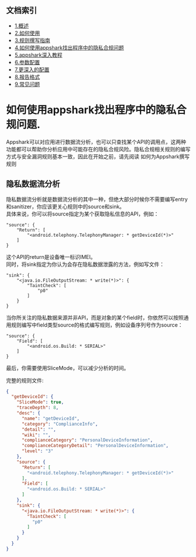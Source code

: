 ## 文档索引
- [1.概述](overview.md)
- [2.如何使用](startup.md)
- [3.规则撰写指南](how_to_write_rules.md)
- [4.如何使用appshark找出程序中的隐私合规问题](how_to_find_compliance_problem_use_appshark.md)
- [5.appshark深入教程](path_traversal_game.md)
- [6.参数配置](argument.md)
- [7.更深入的配置](EngineConfig.md)
- [8.报告格式](result.md)
- [9.常见问题](faq.md)



# 如何使用appshark找出程序中的隐私合规问题.
 


Appshark可以对应用进行数据流分析，也可以只查找某个API的调用点，这两种功能都可以帮助你分析应用中可能存在的隐私合规风险。隐私合规相关规则的编写方式与安全漏洞规则基本一致，因此在开始之前，请先阅读 如何为Appshark撰写规则
## 隐私数据流分析
隐私数据流分析就是数据流分析的其中一种，但绝大部分时候你不需要编写entry和sanitizer，你应该更关心规则中的source和sink。    
具体来说，你可以将source指定为某个获取隐私信息的API，例如：    
```
"source": {
    "Return": [
        "<android.telephony.TelephonyManager: * getDeviceId(*)>"
    ]
}
```
这个API的return是设备唯一标识IMEI。    
同时，将sink指定为你认为会存在隐私数据泄露的方法，例如写文件：    
```
"sink": {
    "<java.io.FileOutputStream: * write(*)>": {
        "TaintCheck": [
            "p0"
        ]
    }
}
```
当你所关注的隐私数据来源并非API，而是对象的某个field时，你依然可以按照通用规则编写中field类型source的格式编写规则，例如设备序列号作为source：    
```
"source": {
    "Field": [
        "<android.os.Build: * SERIAL>"
    ]
}
```
最后，你需要使用SliceMode，可以减少分析的时间。   

 
完整的规则文件:
```json
{
  "getDeviceId": {
    "SliceMode": true,
    "traceDepth": 8,
    "desc": {
      "name": "getDeviceId",
      "category": "ComplianceInfo",
      "detail": "",
      "wiki": "",
      "complianceCategory": "PersonalDeviceInformation",
      "complianceCategoryDetail": "PersonalDeviceInformation",
      "level": "3"
    },
    "source": {
      "Return": [
        "<android.telephony.TelephonyManager: * getDeviceId(*)>"
      ],
      "Field": [
        "<android.os.Build: * SERIAL>"
      ]
    },
    "sink": {
      "<java.io.FileOutputStream: * write(*)>": {
        "TaintCheck": [
          "p0"
        ]
      }
    }
  }
}
```